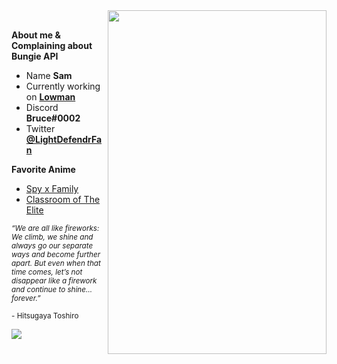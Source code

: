 <img src="https://c.tenor.com/I_BzKLrPtOgAAAAd/genshin-impact.gif" height="550" width="350" align="right" />
<br />

**About me & Complaining about Bungie API**
- Name **Sam**
- Currently working on [**Lowman**](https://discord.gg/lowman)
- Discord **Bruce#0002**
- Twitter [**@LightDefendrFan**](https://twitter.com/LightDefendrFan)

**Favorite Anime**
- [Spy x Family](https://beta.crunchyroll.com/series/G4PH0WXVJ/spy-x-family)
- [Classroom of The Elite](https://beta.crunchyroll.com/series/GRVN8MNQY/classroom-of-the-elite)

<sub> *“We are all like fireworks: We climb, we shine and always go our separate ways and become further apart. But even when that time comes, let’s not disappear like a firework and continue to shine… forever.”*</sub> 

<sub>- Hitsugaya Toshiro</sub>

![](https://komarev.com/ghpvc/?username=NotBruce&color=6eb1f5)
